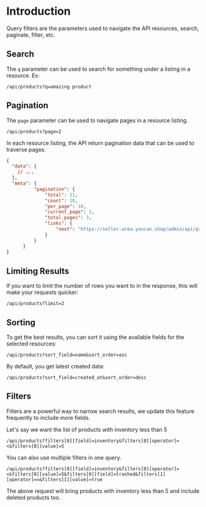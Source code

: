 # Introduction

Query filters are the parameters used to navigate the API resources, search, paginate, filter, etc.

## Search

The `q` parameter can be used to search for something under a listing in a resource. Ex:

```
/api/products?q=amazing product
```

## Pagination

The `page` parameter can be used to navigate pages in a resource listing.

```
/api/products?page=2
```

In each resource listing, the API return pagination data that can be used to traverse pages.

```json
{
  "data": {
    // ...
  },
  "meta": {
          "pagination": {
              "total": 21,
              "count": 10,
              "per_page": 10,
              "current_page": 1,
              "total_pages": 3,
              "links": {
                  "next": "https://seller-area.youcan.shop/admin/api/products?page=2"
              }
          }
      }
}
```

## Limiting Results

If you want to limit the number of rows you want to in the response, this will make your requests quicker:

```
/api/products?limit=2
```

## Sorting

To get the best results, you can sort it using the available fields for the selected resources:

```
/api/products?sort_field=name&sort_order=asc
```

By default, you get latest created data:

```
/api/products?sort_field=created_at&sort_order=desc
```

## Filters

Filters are a powerful way to narrow search results, we update this feature frequently to include more fields.

Let's say we want the list of products with inventory less than 5

```
/api/products?filters[0][field]=inventory&filters[0][operator]=<&filters[0][value]=5
```

You can also use multiple filters in one query.

```
/api/products?filters[0][field]=inventory&filters[0][operator]=<&filters[0][value]=5&filters[0][field]=trashed&filters[1][operator]==&filters[1][value]=true
```

The above request will bring products with inventory less than 5 and include deleted products too.
